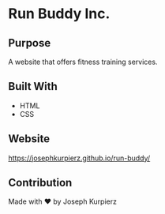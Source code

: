 # Run Buddy Inc.

## Purpose
A website that offers fitness training services.

## Built With
* HTML
* CSS

## Website
https://josephkurpierz.github.io/run-buddy/

## Contribution
Made with ❤️ by Joseph Kurpierz


